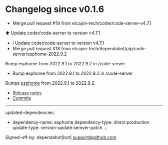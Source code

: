 # Changelog since v0.1.6
- Merge pull request #19 from elcajon-tech/coder/code-server-v4.7.1

⬆️ Update coder/code-server to version v4.7.1 
- ℹ️ Update coder/code-server to version v4.7.1 
- Merge pull request #18 from elcajon-tech/dependabot/pip/code-server/esphome-2022.9.2

Bump esphome from 2022.9.1 to 2022.9.2 in /code-server 
- Bump esphome from 2022.9.1 to 2022.9.2 in /code-server

Bumps [esphome](https://github.com/esphome/esphome) from 2022.9.1 to 2022.9.2.
- [Release notes](https://github.com/esphome/esphome/releases)
- [Commits](https://github.com/esphome/esphome/compare/2022.9.1...2022.9.2)

---
updated-dependencies:
- dependency-name: esphome
  dependency-type: direct:production
  update-type: version-update:semver-patch
...

Signed-off-by: dependabot[bot] <support@github.com> 
